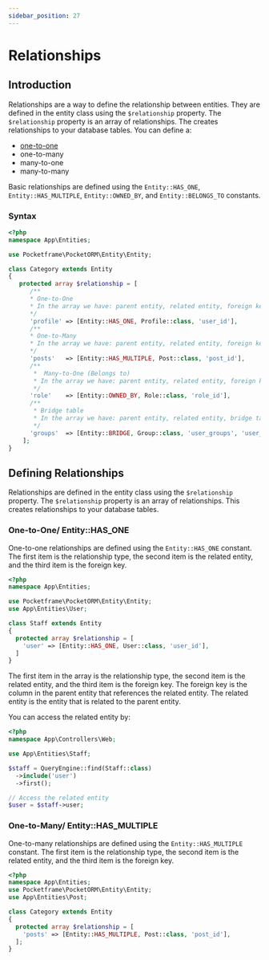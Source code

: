 ```yaml
---
sidebar_position: 27
---
```


# Relationships

## Introduction
Relationships are a way to define the relationship between entities. They are defined in the entity class using the `$relationship` property. The `$relationship` property is an array of relationships. The creates relationships to your database tables. You can define a:
 - [one-to-one](/docs/pocketORM/relationship.md#one-to-one)
 - one-to-many
 - many-to-one
 - many-to-many

Basic relationships are defined using the `Entity::HAS_ONE`, `Entity::HAS_MULTIPLE`, `Entity::OWNED_BY`, and `Entity::BELONGS_TO` constants.

### Syntax

```php showLineNumbers
<?php
namespace App\Entities;

use Pocketframe\PocketORM\Entity\Entity;

class Category extends Entity
{
   protected array $relationship = [
      /**
      * One-to-One
      * In the array we have: parent entity, related entity, foreign key
      */
      'profile' => [Entity::HAS_ONE, Profile::class, 'user_id'],
      /**
      * One-to-Many
      * In the array we have: parent entity, related entity, foreign key
      */
      'posts'   => [Entity::HAS_MULTIPLE, Post::class, 'post_id'],
      /**
       *  Many-to-One (Belongs to)
       * In the array we have: parent entity, related entity, foreign key
       */
      'role'    => [Entity::OWNED_BY, Role::class, 'role_id'],
      /**
       * Bridge table
       * In the array we have: parent entity, related entity, bridge table, foreign key, related foreign key
       */
      'groups'  => [Entity::BRIDGE, Group::class, 'user_groups', 'user_id', 'group_id']
    ];
}
```
## Defining Relationships
Relationships are defined in the entity class using the `$relationship` property. The `$relationship` property is an array of relationships. This creates relationships to your database tables.

### One-to-One/ Entity::HAS_ONE
One-to-one relationships are defined using the `Entity::HAS_ONE` constant. The first item is the relationship type, the second item is the related entity, and the third item is the foreign key.

```php showLineNumbers
<?php
namespace App\Entities;

use Pocketframe\PocketORM\Entity\Entity;
use App\Entities\User;

class Staff extends Entity
{
  protected array $relationship = [
    'user' => [Entity::HAS_ONE, User::class, 'user_id'],
  ]
}
```
The first item in the array is the relationship type, the second item is the related entity, and the third item is the foreign key. The foreign key is the column in the parent entity that references the related entity. The related entity is the entity that is related to the parent entity.

You can access the related entity by:
```php showLineNumbers
<?php
namespace App\Controllers\Web;

use App\Entities\Staff;

$staff = QueryEngine::find(Staff::class)
  ->include('user')
  ->first();

// Access the related entity
$user = $staff->user;
```

### One-to-Many/ Entity::HAS_MULTIPLE
One-to-many relationships are defined using the `Entity::HAS_MULTIPLE` constant. The first item is the relationship type, the second item is the related entity, and the third item is the foreign key.
```php showLineNumbers
<?php
namespace App\Entities;
use Pocketframe\PocketORM\Entity\Entity;
use App\Entities\Post;

class Category extends Entity
{
  protected array $relationship = [
    'posts' => [Entity::HAS_MULTIPLE, Post::class, 'post_id'],
  ];
}
```




